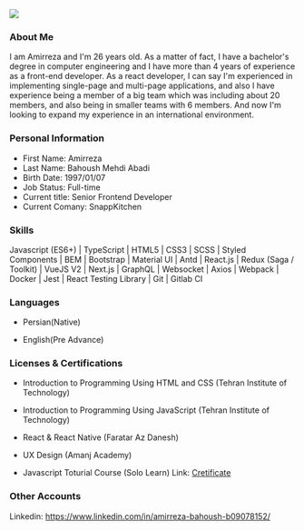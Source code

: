 <img src="https://avatars.githubusercontent.com/u/69066265?s=400&u=7bc0347d34ec1a1075b61e15ab20be5d832288c2&v=4
" />
<!-- https://avatars3.githubusercontent.com/u/69066265?s=400&u=6f460ff2529b523ac7d1abbf6e7f101012a65a8d&v=4 -->
<!-- ### Persian Resume: <a href="https://amirrezabahoush.github.io/resume-fa/"> Resume </a> -->

### About Me

I am Amirreza and I'm 26 years old. As a matter of fact, I have a bachelor's degree in computer engineering and I have more than 4 years of experience as a front-end developer. As a react developer, I can say I'm experienced in implementing single-page and multi-page applications, and also I have experience being a member of a big team which was including about 20 members, and also being in smaller teams with 6 members. And now I'm looking to expand my experience in an international environment.

### Personal Information

- First Name: Amirreza
- Last Name: Bahoush Mehdi Abadi
- Birth Date: 1997/01/07
- Job Status: Full-time
- Current title: Senior Frontend Developer
- Current Comany: SnappKitchen
<!-- - Marriage Status: Single -->

### Skills

Javascript (ES6+) | TypeScript | HTML5 | CSS3 | SCSS | Styled Components | BEM | Bootstrap | Material UI | Antd | React.js | Redux (Saga / Toolkit) | VueJS V2 | Next.js | GraphQL | Websocket | Axios | Webpack | Docker | Jest | React Testing Library | Git | Gitlab CI

### Languages

- Persian(Native)

- English(Pre Advance)

### Licenses & Certifications
- Introduction to Programming Using HTML and CSS (Tehran Institute of Technology)

- Introduction to Programming Using JavaScript (Tehran Institute of Technology)

- React & React Native (Faratar Az Danesh)

- UX Design (Amanj Academy)

- Javascript Toturial Course (Solo Learn) Link: <a href="https://www.sololearn.com/Certificate/1024-18291469/pdf/">Cretificate</a>

<!-- ### Working Experience

- 1 year work at Khatam high school as Math Teacher

- 9 months at Sooran Argham Fanavar Pardis as Frontend Developer

- From 2019 October at Future Wave Ultratech as Frontend Developer ( and currently work at here)

### Projects
- <a href="http://www.htdf.ir/"> HTDF </a> project in sooran argham fanavar pardis
- <a href="https://viruspod.ir/"> VIRUSPOD </a> https://viruspod.ir/ project in future wave ultratech

### Titles and Honors
  nothing -->

### Other Accounts
<!--   Quera: <a href="https://quera.ir/profile/amir_bhsh"> https://quera.ir/profile/amir_bhsh </a> -->
  
  Linkedin: <a href="https://www.linkedin.com/in/amirreza-bahoush-b09078152/"> https://www.linkedin.com/in/amirreza-bahoush-b09078152/ </a>
  
<!--   Persian Resume: <a href="https://amirrezabahoush.github.io/resume-fa/"> Resume </a> -->
